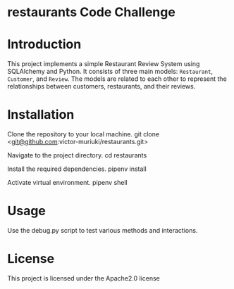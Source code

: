 # restaurants Code Challenge

# Introduction

This project implements a simple Restaurant Review System using SQLAlchemy and Python. It consists of three main models: `Restaurant`, `Customer`, and `Review`. The models are related to each other to represent the relationships between customers, restaurants, and their reviews.

# Installation

Clone the repository to your local machine.  git clone <git@github.com:victor-muriuki/restaurants.git>

Navigate to the project directory.
   cd restaurants

Install the required dependencies.
    pipenv install 

Activate virtual environment.
    pipenv shell

# Usage

Use the debug.py script to test various methods and interactions.

# License

This project is licensed under the Apache2.0 license
 


